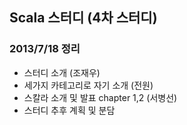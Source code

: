 ## Scala 스터디 (4차 스터디) ##

### 2013/7/18 정리
- 스터디 소개 (조재우)
- 세가지 카테고리로 자기 소개 (전원)
- 스칼라 소개 및 발표 chapter 1,2 (서병선)
- 스터디 추후 계획 및 분담